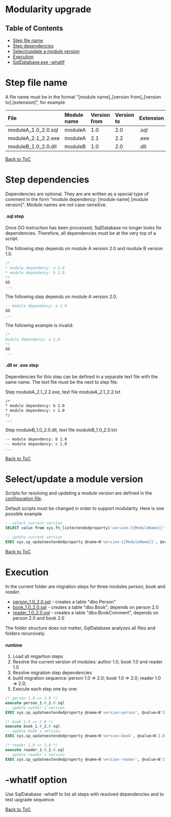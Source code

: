 Modularity upgrade
===========================

Table of Contents
-----------------

<!-- toc -->

- [Step file name](#file-name)
- [Step dependencies](#dependencies)
- [Select/update a module version](#module-version)
- [Execution](#execution)
- [SqlDatabase.exe -whatIf](#whatIf)

<!-- tocstop -->

Step file name <a name="file-name"></a>
===
A file name must be in the format "[module name]\_[version from]\_[version to].[extension]", for example

|File|Module name|Version from|Version to|Extension|
|:--|:----------|:----------|:----------|:----------|
|moduleA_1.0_2.0.sql|moduleA|1.0|2.0|.sql|
|moduleA_2.1_2.2.exe|moduleA|2.1|2.2|.exe|
|moduleB_1.0_2.0.dll|moduleB|1.0|2.0|.dll|

[Back to ToC](#table-of-contents)

Step dependencies <a name="dependencies"></a>
===
Dependencies are optional. They are are written as a special type of comment in the form "module dependency: [module name] [module version]". Module names are not case-sensitive.

#### .sql step
Once GO instruction has been processed, SqlDatabase no longer looks for dependencies. Therefore, all dependencies must be at the very top of a script.

The following step depends on module A version 2.0 and module B version 1.0.
```sql
/*
* module dependency: a 2.0
* module dependency: b 1.0
*/
GO
...
```

The following step depends on module A version 2.0.
```sql
-- module dependency: a 2.0
GO
...
```

The following example is invalid:
```sql
/*
module dependency: a 2.0
*/
GO
...
```

#### .dll or .exe step
Dependencies for this step can be defined in a separate text file with the same name. The text file must be the next to step file.

Step moduleA_2.1_2.2.exe, text file moduleA_2.1_2.2.txt
```txt
/*
* module dependency: b 2.0
* module dependency: c 1.0
*/
...
```

Step moduleB_1.0_2.0.dll, text file moduleB_1.0_2.0.txt
```txt
-- module dependency: b 2.0
-- module dependency: c 1.0
...
```

[Back to ToC](#table-of-contents)

Select/update a module version <a name="module-version"></a>
===
Scripts for resolving and updating a module version are defined in the [configuration file](../../ConfigurationFile).

Default scripts must be changed in order to support modularity. Here is one possible example
```sql
-- select current version
SELECT value from sys.fn_listextendedproperty('version-{{ModuleName}}', default, default, default, default, default, default)

-- update current version
EXEC sys.sp_updateextendedproperty @name=N'version-{{ModuleName}}', @value=N'{{TargetVersion}}'
```

[Back to ToC](#table-of-contents)

Execution
===
In the current folder are migration steps for three modules *person*, *book* and *reader*.
- [person_1.0_2.0.sql](person_1.0_2.0.sql) - creates a table "dbo.Person"
- [book_1.0_2.0.sql](book_1.0_2.0.sql) - creates a table "dbo.Book", depends on person 2.0
- [reader_1.0_2.0.sql](reader_1.0_2.0.sql) - creates a table "dbo.BookComment", depends on person 2.0 and book 2.0

The folder structure does not matter, SqlDatabase analyzes all files and folders recursively.

#### runtime
1. Load all migartion steps
2. Resolve the current version of modules: author 1.0, book 1.0 and reader 1.0
3. Resolve migration step dependencies
4. build migration sequence: person 1.0 => 2.0; book 1.0 => 2.0; reader 1.0 => 2.0;
5. Execute each step one by one:

```sql
/* person 1.0 => 2.0 */
execute person_1.0_2.0.sql
-- update author`s version
EXEC sys.sp_updateextendedproperty @name=N'version-person', @value=N'2.0'

/* book 1.0 => 2.0 */
execute book_1.0_2.0.sql
-- update book`s version
EXEC sys.sp_updateextendedproperty @name=N'version-book', @value=N'2.0'

/* reader 1.0 => 2.0 */
execute reader_1.0_2.0.sql
-- update reader`s version
EXEC sys.sp_updateextendedproperty @name=N'version-reader', @value=N'2.0'
```

-whatIf option <a name="whatIf"></a>
===
Use SqlDatabase -whatIf to list all steps with resolved dependencies and to test upgrade sequence.

[Back to ToC](#table-of-contents)
